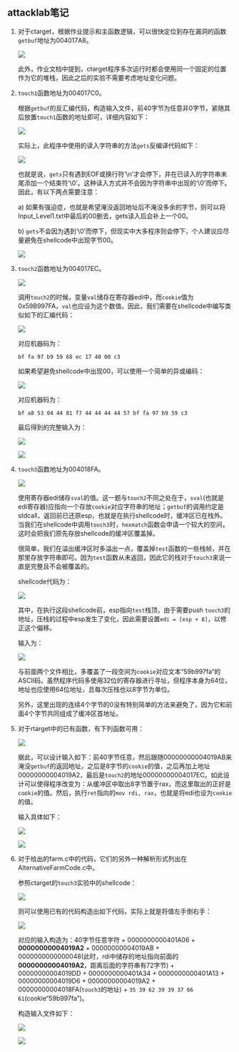 ## attacklab笔记

1. 对于ctarget，根据作业提示和主函数逻辑，可以很快定位到存在漏洞的函数`getbuf`地址为004017A8。

    ![](screenshot/DisassembledGetbuf.png)

    此外，作业文档中提到，ctarget程序多次运行时都会使用同一个固定的位置作为它的堆栈，因此之后的实验不需要考虑地址变化问题。

2. `touch1`函数地址为004017C0。

    根据`getbuf`的反汇编代码，构造输入文件，前40字节为任意非0字节，紧随其后放置`touch1`函数的地址即可，详细内容如下：

    ![](screenshot/Touch1Shellcode.png)

    实际上，此程序中使用的读入字符串的方法`gets`反编译代码如下：

    ![](screenshot/DecompiledGets.png)

    也就是说，`gets`只有遇到EOF或换行符‘\n’才会停下，并在已读入的字符串末尾添加一个结束符‘\0’。这种读入方式并不会因为字符串中出现的‘\0’而停下。因此，有以下两点需要注意：

    a)	如果有强迫症，也就是希望淹没返回地址后不淹没多余的字节，则可以将Input_Level1.txt中最后的00删去，gets读入后会补上一个00。

    b)	`gets`不会因为遇到‘\0’而停下，但现实中大多程序则会停下，个人建议应尽量避免在shellcode中出现字节00。

    ![](screenshot/Touch1Output.png)

3. `touch2`函数地址为004017EC。

    ![](screenshot/DisassembledTouch2.png)

    调用`touch2`的时候，变量`val`储存在寄存器edi中，而`cookie`值为0x59B997FA，`val`也应设为这个数值。因此，我们需要在shellcode中编写类似如下的汇编代码：

    ![](screenshot/Touch2Shellcode1.png)

    对应机器码为：

    `bf fa 97 b9 59 68 ec 17 40 00 c3`

    如果希望避免shellcode中出现00，可以使用一个简单的异或编码：

    ![](screenshot/Touch2Shellcode2.png)

    对应机器码为：

    `bf a8 53 04 44 81 f7 44 44 44 44 57 bf fa 97 b9 59 c3`

    最后得到的完整输入为：

    ![](screenshot/Touch2Shellcode3.png)

    ![](screenshot/Touch2Output1.png)

4. `touch3`函数地址为004018FA。

    ![](screenshot/DisassembledTouch3.png)

    使用寄存器edi储存`sval`的值。这一题与`touch2`不同之处在于，`sval`(也就是edi寄存器)应指向一个存放`cookie`对应字符串的地址；`getbuf`的调用约定是stdcall，返回前已还原esp，也就是在执行shellcode时，缓冲区已在栈外。当我们在shellcode中调用`touch3`时，`hexmatch`函数会申请一个较大的空间，这时会把我们原先存放shellcode的缓冲区覆盖掉。

    很简单，我们在溢出缓冲区时多溢出一点，覆盖掉`test`函数的一些栈帧，并在那里存放字符串即可。因为`test`函数从未返回，因此它的栈对于`touch3`来说一直是完整且不会被覆盖的。

    shellcode代码为：

    ![](screenshot/Touch3Shellcode1.png)

    其中，在执行这段shellcode前，esp指向`test`栈顶，由于需要push `touch3`的地址，压栈的过程中esp发生了变化，因此需要设置`edi = [esp + 8]`，以修正这个偏移。

    输入为：

    ![](screenshot/Touch3Shellcode2.png)

    与前面两个文件相比，多覆盖了一段空间为`cookie`对应文本“59b997fa“的ASCII码。虽然程序代码多使用32位的寄存器进行寻址，但程序本身为64位，地址也应使用64位地址，且每次压栈也以8字节为单位。

    另外，这里出现的连续4个字节的0没有特别简单的方法来避免了，因为它和前面4个字节共同组成了缓冲区首地址。

5. 对于rtarget中的已有函数，有下列函数可用：

    ![](screenshot/DisassembledRtarget.png)

    据此，可以设计输入如下：前40字节任意，然后跟随00000000004019AB来淹没`getbuf`的返回地址，之后是8字节的`cookie`的值，之后再加上地址00000000004019A2，最后是`touch2`的地址00000000004017EC。如此设计可以使得程序改变为：从缓冲区中取出8字节置于rax，而这里取出的正好是`cookie`的值。然后，执行`ret`指向的`mov rdi, rax`，也就是将edi也设为`cookie`的值。

    输入具体如下：

    ![](screenshot/Touch2Shellcode4.png)

    ![](screenshot/Touch2Output2.png)

6. 对于给出的farm.c中的代码，它们的另外一种解析形式列出在AlternativeFarmCode.c中。

    参照ctarget的`touch3`实验中的shellcode：

    ![](screenshot/Touch3Shellcode3.png)

    则可以使用已有的代码构造出如下代码，实际上就是将值左手倒右手：

    ![](screenshot/Touch3Shellcode4.png)

    对应的输入构造为：40字节任意字符 + 0000000000401A06 + **00000000004019A2** + 00000000004019AB + 0000000000000048(此时，rdi中储存的地址指向前面的**00000000004019A2**，距离后面的字符串有72字节) + 00000000004019DD + 0000000000401A34 + 0000000000401A13 + 00000000004019D6 + 00000000004019A2 + 00000000004018FA(`touch3`的地址) + `35 39 62 39 39 37 66 61`(cookie“59b997fa”)。

    构造输入文件如下：

    ![](screenshot/Touch3Shellcode5.png)

    ![](screenshot/Touch3Output.png)
